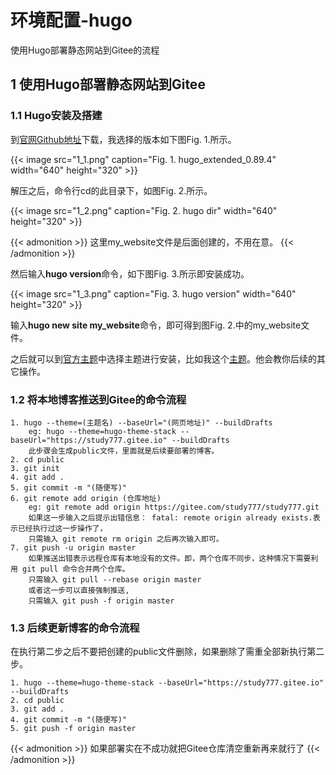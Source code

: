 # 环境配置-hugo


使用Hugo部署静态网站到Gitee的流程

<!--more-->

## 1 使用Hugo部署静态网站到Gitee

### 1.1 Hugo安装及搭建

到[官网Github地址](https://github.com/gohugoio/hugo)下载，我选择的版本如下图Fig. 1.所示。

{{< image src="1_1.png" caption="Fig. 1. hugo_extended_0.89.4" width="640" height="320" >}}

解压之后，命令行cd的此目录下，如图Fig. 2.所示。

{{< image src="1_2.png" caption="Fig. 2. hugo dir" width="640" height="320" >}}

{{< admonition >}}
这里my_website文件是后面创建的，不用在意。
{{< /admonition >}}

然后输入**hugo version**命令，如下图Fig. 3.所示即安装成功。

{{< image src="1_3.png" caption="Fig. 3. hugo version" width="640" height="320" >}}

输入**hugo new site my_website**命令，即可得到图Fig. 2.中的my_website文件。

之后就可以到[官方主题](https://themes.gohugo.io/)中选择主题进行安装，比如我这个[主题](https://themes.gohugo.io/themes/doit/)。他会教你后续的其它操作。

### 1.2 将本地博客推送到Gitee的命令流程

    1. hugo --theme=(主题名) --baseUrl="(网页地址)" --buildDrafts
        eg: hugo --theme=hugo-theme-stack --baseUrl="https://study777.gitee.io" --buildDrafts
        此步骤会生成public文件，里面就是后续要部署的博客。
    2. cd public
    3. git init                         
    4. git add .   
    5. git commit -m "(随便写)"                
    6. git remote add origin (仓库地址) 
        eg: git remote add origin https://gitee.com/study777/study777.git
        如果这一步输入之后提示出错信息： fatal: remote origin already exists.表示已经执行过这一步操作了，
        只需输入 git remote rm origin 之后再次输入即可。
    7. git push -u origin master    
        如果推送出错表示远程仓库有本地没有的文件。即，两个仓库不同步，这种情况下需要利用 git pull 命令合并两个仓库。
        只需输入 git pull --rebase origin master
        或者这一步可以直接强制推送,
        只需输入 git push -f origin master

### 1.3 后续更新博客的命令流程

在执行第二步之后不要把创建的public文件删除，如果删除了需重全部新执行第二步。

    1. hugo --theme=hugo-theme-stack --baseUrl="https://study777.gitee.io" --buildDrafts
    2. cd public                       
    3. git add .   
    4. git commit -m "(随便写)"                
    5. git push -f origin master    

{{< admonition >}}
如果部署实在不成功就把Gitee仓库清空重新再来就行了
{{< /admonition >}}

